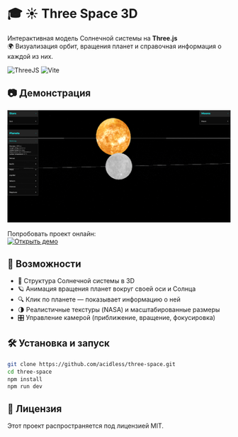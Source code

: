 # 🎓 ☀️ Three Space 3D

Интерактивная модель Солнечной системы на <b>Three.js</b><br>
🌍 Визуализация орбит, вращения планет и справочная информация о каждой из них.

![ThreeJS](https://img.shields.io/badge/Three.js-000000?style=for-the-badge&logo=three.js&logoColor=white)
![Vite](https://img.shields.io/badge/Vite-646CFF?style=for-the-badge&logo=Vite&logoColor=white)

## 📷 Демонстрация
![Пример интерфейса](./assets/screenshot.png)

Попробовать проект онлайн:  
[![Открыть демо](https://img.shields.io/badge/Live%20Demo-Click%20Here-blue?style=for-the-badge)](https://acidless.github.io/three-space)

## 🚀 Возможности

- 🌌 Структура Солнечной системы в 3D
- 🪐 Анимация вращения планет вокруг своей оси и Солнца
- 🔍 Клик по планете — показывает информацию о ней
- 🌗 Реалистичные текстуры (NASA) и масштабированные размеры
- 🎛️ Управление камерой (приближение, вращение, фокусировка)

## 🛠 Установка и запуск

```bash
git clone https://github.com/acidless/three-space.git
cd three-space
npm install
npm run dev
```

## 📝 Лицензия

Этот проект распространяется под лицензией MIT.
